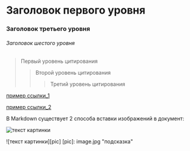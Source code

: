 #  Заголовок первого уровня
### Заголовок третьего уровня
###### Заголовок шестого уровня

> Первый уровень цитирования
>> Второй уровень цитирования
>>> Третий уровень цитирования

[пример ссылки_1](http://test/ "подсказка при наведении")


[пример ссылки_2][id_1]

[id_1]: http://test/ "подсказка при наведении"

В Markdown существует 2 способа вставки изображений в документ:

![текст картинки](image.jpg "Подсказка")

![текст картинки][pic]
[pic]: image.jpg "подсказка"